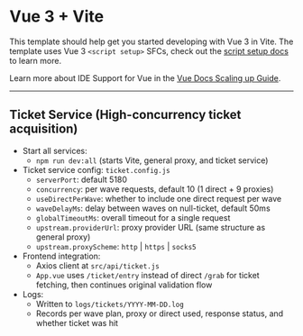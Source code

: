 # Vue 3 + Vite

This template should help get you started developing with Vue 3 in Vite. The template uses Vue 3 `<script setup>` SFCs, check out the [script setup docs](https://v3.vuejs.org/api/sfc-script-setup.html#sfc-script-setup) to learn more.

Learn more about IDE Support for Vue in the [Vue Docs Scaling up Guide](https://vuejs.org/guide/scaling-up/tooling.html#ide-support).

---

## Ticket Service (High-concurrency ticket acquisition)

- Start all services:
  - `npm run dev:all` (starts Vite, general proxy, and ticket service)
- Ticket service config: `ticket.config.js`
  - `serverPort`: default 5180
  - `concurrency`: per wave requests, default 10 (1 direct + 9 proxies)
  - `useDirectPerWave`: whether to include one direct request per wave
  - `waveDelayMs`: delay between waves on null-ticket, default 50ms
  - `globalTimeoutMs`: overall timeout for a single request
  - `upstream.providerUrl`: proxy provider URL (same structure as general proxy)
  - `upstream.proxyScheme`: `http` | `https` | `socks5`
- Frontend integration:
  - Axios client at `src/api/ticket.js`
  - `App.vue` uses `/ticket/entry` instead of direct `/grab` for ticket fetching, then continues original validation flow
- Logs:
  - Written to `logs/tickets/YYYY-MM-DD.log`
  - Records per wave plan, proxy or direct used, response status, and whether ticket was hit
